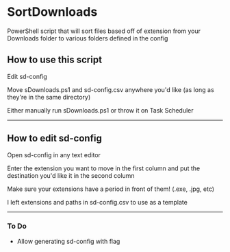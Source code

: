 # SortDownloads
PowerShell script that will sort files based off of extension from your Downloads folder to various folders defined in the config

## How to use this script
Edit sd-config

Move sDownloads.ps1 and sd-config.csv anywhere you'd like (as long as they're in the same directory)

Either manually run sDownloads.ps1 or throw it on Task Scheduler

---

## How to edit sd-config
Open sd-config in any text editor

Enter the extension you want to move in the first column and put the destination you'd like it in the second column

Make sure your extensions have a period in front of them! (.exe, .jpg, etc)

I left extensions and paths in sd-config.csv to use as a template

---

### To Do
- Allow generating sd-config with flag
